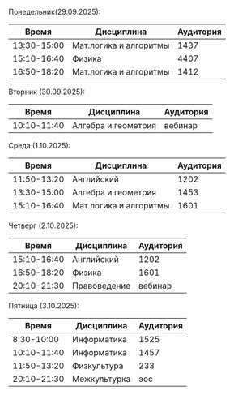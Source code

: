 Понедельник(29.09.2025):

| Время       | Дисциплина             | Аудитория |
| ----------- | ---------------------- | --------- |
| 13:30-15:00 | Мат.логика и алгоритмы | 1437      |
| 15:10-16:40 | Физика                 | 4407      |
| 16:50-18:20 | Мат.логика и алгоритмы | 1412      |

Вторник (30.09.2025):
    
| Время       | Дисциплина          | Аудитория |
| ----------- | ------------------- | --------- |
| 10:10-11:40 | Алгебра и геометрия | вебинар   |

 
 Среда (1.10.2025):
    
| Время       | Дисциплина             | Аудитория |
| ----------- | ---------------------- | --------- |
| 11:50-13:20 | Английский             | 1202      |
| 13:30-15:00 | Алгебра и геометрия    | 1453      |
| 15:10-16:40 | Мат.логика и алгоритмы | 1601      |

Четверг (2.10.2025):
    
| Время       | Дисциплина   | Аудитория |
| ----------- | ------------ | --------- |
| 15:10-16:40 | Английский   | 1202      |
| 16:50-18:20 | Физика       | 1601      |
| 20:10-21:30 | Правоведение | вебинар   |

Пятница (3.10.2025):
    
| Время       | Дисциплина   | Аудитория |
| ----------- | ------------ | --------- |
| 8:30-10:00  | Информатика  | 1525      |
| 10:10-11:40 | Информатика  | 1457      |
| 11:50-13:20 | Физкультура  | 233       |
| 20:10-21:30 | Межкультурка | эос       |



       
    
       